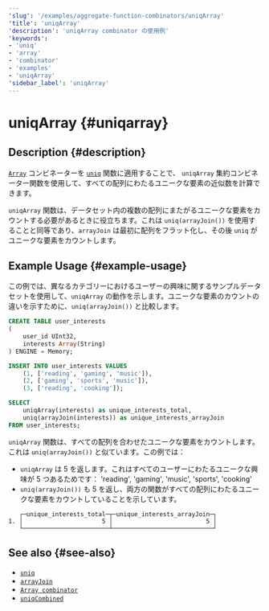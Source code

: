 ```yaml
---
'slug': '/examples/aggregate-function-combinators/uniqArray'
'title': 'uniqArray'
'description': 'uniqArray combinator の使用例'
'keywords':
- 'uniq'
- 'array'
- 'combinator'
- 'examples'
- 'uniqArray'
'sidebar_label': 'uniqArray'
---
```





# uniqArray {#uniqarray}

## Description {#description}

[`Array`](/sql-reference/aggregate-functions/combinators#-array) コンビネーターを 
[`uniq`](/sql-reference/aggregate-functions/reference/uniq) 関数に適用することで、 
`uniqArray` 集約コンビネーター関数を使用して、すべての配列にわたるユニークな要素の近似数を計算できます。

`uniqArray` 関数は、データセット内の複数の配列にまたがるユニークな要素をカウントする必要があるときに役立ちます。これは `uniq(arrayJoin())` を使用することと同等であり、`arrayJoin` は最初に配列をフラット化し、その後 `uniq` がユニークな要素をカウントします。

## Example Usage {#example-usage}

この例では、異なるカテゴリーにおけるユーザーの興味に関するサンプルデータセットを使用して、`uniqArray` の動作を示します。ユニークな要素のカウントの違いを示すために、`uniq(arrayJoin())` と比較します。

```sql title="Query"
CREATE TABLE user_interests
(
    user_id UInt32,
    interests Array(String)
) ENGINE = Memory;

INSERT INTO user_interests VALUES
    (1, ['reading', 'gaming', 'music']),
    (2, ['gaming', 'sports', 'music']),
    (3, ['reading', 'cooking']);

SELECT 
    uniqArray(interests) as unique_interests_total,
    uniq(arrayJoin(interests)) as unique_interests_arrayJoin
FROM user_interests;
```

`uniqArray` 関数は、すべての配列を合わせたユニークな要素をカウントします。これは `uniq(arrayJoin())` と似ています。この例では：
- `uniqArray` は 5 を返します。これはすべてのユーザーにわたるユニークな興味が 5 つあるためです： 'reading', 'gaming', 'music', 'sports', 'cooking'
- `uniq(arrayJoin())` も 5 を返し、両方の関数がすべての配列にわたるユニークな要素をカウントしていることを示しています。

```response title="Response"
   ┌─unique_interests_total─┬─unique_interests_arrayJoin─┐
1. │                      5 │                          5 │
   └────────────────────────┴────────────────────────────┘
```

## See also {#see-also}
- [`uniq`](/sql-reference/aggregate-functions/reference/uniq)
- [`arrayJoin`](/sql-reference/functions/array-join)
- [`Array combinator`](/sql-reference/aggregate-functions/combinators#-array)
- [`uniqCombined`](/sql-reference/aggregate-functions/reference/uniqcombined)
